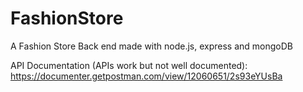# FashionStore
A Fashion Store Back end made with node.js, express and mongoDB

API Documentation (APIs work but not well documented):
https://documenter.getpostman.com/view/12060651/2s93eYUsBa
